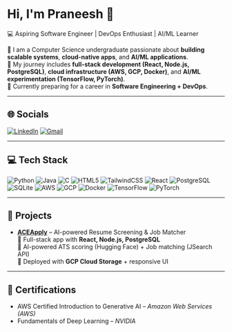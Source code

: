 # Hi, I'm Praneesh 👋
💻 Aspiring Software Engineer | DevOps Enthusiast | AI/ML Learner  

🎯 I am a Computer Science undergraduate passionate about **building scalable systems**, **cloud-native apps**, and **AI/ML applications**.  
🚀 My journey includes **full-stack development (React, Node.js, PostgreSQL)**, **cloud infrastructure (AWS, GCP, Docker)**, and **AI/ML experimentation (TensorFlow, PyTorch)**.  
🌱 Currently preparing for a career in **Software Engineering + DevOps**.  

---

## 🌐 Socials
[![LinkedIn](https://img.shields.io/badge/LinkedIn-%230077B5?style=for-the-badge&logo=linkedin&logoColor=white)](https://www.linkedin.com/in/praneesh-l-n-246141328) 
[![Gmail](https://img.shields.io/badge/Email-D14836?style=for-the-badge&logo=gmail&logoColor=white)](mailto:praneesh2006naray@gmail.com)

---

## 💻 Tech Stack
![Python](https://img.shields.io/badge/Python-3776AB?style=for-the-badge&logo=python&logoColor=white)
![Java](https://img.shields.io/badge/Java-ED8B00?style=for-the-badge&logo=java&logoColor=white)
![C](https://img.shields.io/badge/C-00599C?style=for-the-badge&logo=c&logoColor=white)
![HTML5](https://img.shields.io/badge/HTML5-E34F26?style=for-the-badge&logo=html5&logoColor=white)
![TailwindCSS](https://img.shields.io/badge/TailwindCSS-38B2AC?style=for-the-badge&logo=tailwind-css&logoColor=white)
![React](https://img.shields.io/badge/React-20232A?style=for-the-badge&logo=react&logoColor=61DAFB)
![PostgreSQL](https://img.shields.io/badge/PostgreSQL-316192?style=for-the-badge&logo=postgresql&logoColor=white)
![SQLite](https://img.shields.io/badge/SQLite-07405E?style=for-the-badge&logo=sqlite&logoColor=white)
![AWS](https://img.shields.io/badge/AWS-232F3E?style=for-the-badge&logo=amazon-aws&logoColor=white)
![GCP](https://img.shields.io/badge/GCP-4285F4?style=for-the-badge&logo=google-cloud&logoColor=white)
![Docker](https://img.shields.io/badge/Docker-2496ED?style=for-the-badge&logo=docker&logoColor=white)
![TensorFlow](https://img.shields.io/badge/TensorFlow-FF6F00?style=for-the-badge&logo=tensorflow&logoColor=white)
![PyTorch](https://img.shields.io/badge/PyTorch-EE4C2C?style=for-the-badge&logo=pytorch&logoColor=white)

---

## 🚀 Projects
- **[ACEApply](#)** – AI-powered Resume Screening & Job Matcher  
  🔹 Full-stack app with **React, Node.js, PostgreSQL**  
  🔹 AI-powered ATS scoring (Hugging Face) + Job matching (JSearch API)  
  🔹 Deployed with **GCP Cloud Storage** + responsive UI  

---

## 📜 Certifications
- AWS Certified Introduction to Generative AI – *Amazon Web Services (AWS)*  
- Fundamentals of Deep Learning – *NVIDIA*  

